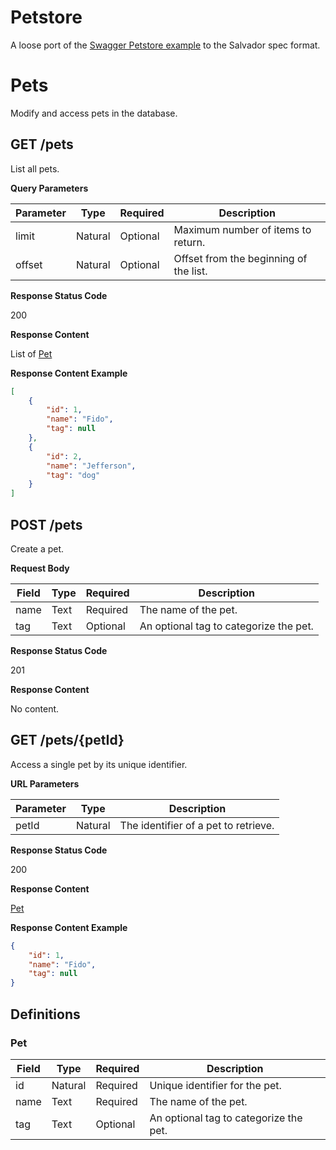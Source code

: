 # Petstore

A loose port of the [Swagger Petstore
example](https://github.com/OAI/OpenAPI-Specification/blob/master/examples/v3.0/petstore.yaml)
to the Salvador spec format.

# Pets

Modify and access pets in the database.

## GET /pets

List all pets.

**Query Parameters**

| Parameter | Type    | Required | Description                            |
| --------- | ------- | -------- | -------------------------------------- |
| limit     | Natural | Optional | Maximum number of items to return.     |
| offset    | Natural | Optional | Offset from the beginning of the list. |

**Response Status Code**

200

**Response Content**

List of [Pet](#pet)

**Response Content Example**

```json
[
    {
        "id": 1,
        "name": "Fido",
        "tag": null
    },
    {
        "id": 2,
        "name": "Jefferson",
        "tag": "dog"
    }
]
```

## POST /pets

Create a pet.

**Request Body**

| Field | Type | Required | Description                            |
| ----- | ---- | -------- | -------------------------------------- |
| name  | Text | Required | The name of the pet.                   |
| tag   | Text | Optional | An optional tag to categorize the pet. |

**Response Status Code**

201

**Response Content**

No content.

## GET /pets/{petId}

Access a single pet by its unique identifier.

**URL Parameters**

| Parameter | Type    | Description                          |
| --------- | ------- | ------------------------------------ |
| petId     | Natural | The identifier of a pet to retrieve. |

**Response Status Code**

200

**Response Content**

[Pet](#pet)

**Response Content Example**

```json
{
    "id": 1,
    "name": "Fido",
    "tag": null
}
```

## Definitions

### Pet

| Field | Type    | Required | Description                            |
| ----- | ------- | -------- | -------------------------------------- |
| id    | Natural | Required | Unique identifier for the pet.         |
| name  | Text    | Required | The name of the pet.                   |
| tag   | Text    | Optional | An optional tag to categorize the pet. |


